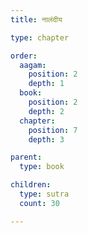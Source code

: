 ```yaml
---
title: नालंदीय

type: chapter

order:
  aagam: 
    position: 2
    depth: 1
  book: 
    position: 2
    depth: 2
  chapter:
    position: 7
    depth: 3

parent:
  type: book

children:
  type: sutra
  count: 30

---
```

